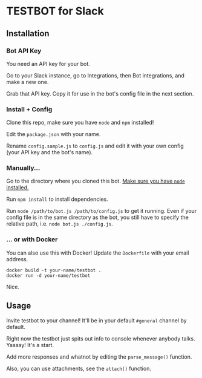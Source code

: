 # TESTBOT for Slack

## Installation

### Bot API Key

You need an API key for your bot.

Go to your Slack instance, go to Integrations, then Bot integrations, and make a new one.

Grab that API key. Copy it for use in the bot's config file in the next section.

### Install + Config

Clone this repo, make sure you have `node` and `npm` installed!

Edit the `package.json` with your name.

Rename `config.sample.js` to `config.js` and edit it with your own config (your API key and the bot's name).

### Manually...

Go to the directory where you cloned this bot. [Make sure you have `node` installed.](nodejs.org)

Run `npm install` to install dependencies.

Run `node /path/to/bot.js /path/to/config.js` to get it running. Even if your config file is in the same directory as the bot, you still have to specify the relative path, i.e. `node bot.js ./config.js`.

### ... or with Docker

You can also use this with Docker! Update the `Dockerfile` with your email address.

    docker build -t your-name/testbot .
    docker run -d your-name/testbot

Nice.

## Usage

Invite testbot to your channel! It'll be in your default `#general` channel by default.

Right now the testbot just spits out info to console whenever anybody talks. Yaaaay! It's a start.

Add more responses and whatnot by editing the `parse_message()` function.

Also, you can use attachments, see the `attach()` function.
